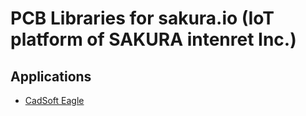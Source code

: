 # PCB Libraries for sakura.io (IoT platform of SAKURA intenret Inc.)

## Applications

* [CadSoft Eagle](https://cadsoft.io/)
